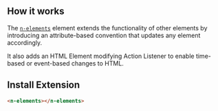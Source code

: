 ## How it works

The [`n-elements`](/components/n-elements) element extends the functionality of other elements by introducing an attribute-based convention that updates any element accordingly.

It also adds an HTML Element modifying Action Listener to enable time-based or event-based changes to HTML.

## Install Extension

```html
<n-elements></n-elements>
```